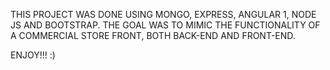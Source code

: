 THIS PROJECT WAS DONE USING MONGO, EXPRESS, ANGULAR 1,
NODE JS AND BOOTSTRAP. THE GOAL WAS TO MIMIC THE FUNCTIONALITY
OF A COMMERCIAL STORE FRONT, BOTH BACK-END AND FRONT-END.

ENJOY!!! :)